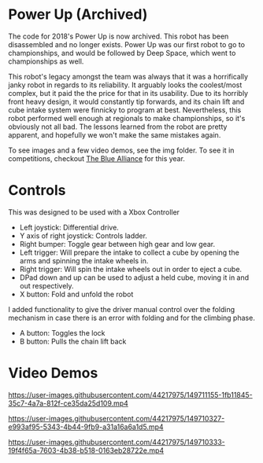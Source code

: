 # Power Up (Archived)

The code for 2018's Power Up is now archived. This robot has been disassembled and no longer exists. Power Up was our
first robot to go to championships, and would be followed by Deep Space, which went to championships as well.

This robot's legacy amongst the team was always that it was a horrifically janky robot in regards to its reliability.
It arguably looks the coolest/most complex, but it paid the the price for that in its usability. Due to its horribly
front heavy design, it would constantly tip forwards, and its chain lift and cube intake system were finnicky to program
at best. Nevertheless, this robot performed well enough at regionals to make championships, so it's obviously not all
bad. The lessons learned from the robot are pretty apparent, and hopefully we won't make the same mistakes again.

To see images and a few video demos, see the img folder. To see it in competitions, checkout 
[The Blue Alliance](https://www.thebluealliance.com/team/3624/2018) for this year.

# Controls
This was designed to be used with a Xbox Controller

- Left joystick: Differential drive.
- Y axis of right joystick: Controls ladder.
- Right bumper: Toggle gear between high gear and low gear.
- Left trigger: Will prepare the intake to collect a cube by opening the arms and spinning the intake wheels in.
- Right trigger: Will spin the intake wheels out in order to eject a cube.
- DPad down and up can be used to adjust a held cube, moving it in and out respectively.
- X button: Fold and unfold the robot

I added functionality to give the driver manual control over the folding mechanism in case there is an error with folding and for the climbing phase.

- A button: Toggles the lock
- B button: Pulls the chain lift back

# Video Demos

https://user-images.githubusercontent.com/44217975/149711155-1fb11845-35c7-4a7a-812f-ce35da25d109.mp4


https://user-images.githubusercontent.com/44217975/149710327-e993af95-5343-4b44-9fb9-a31a16a6a1d5.mp4


https://user-images.githubusercontent.com/44217975/149710333-19f4f65a-7603-4b38-b518-0163eb28722e.mp4

